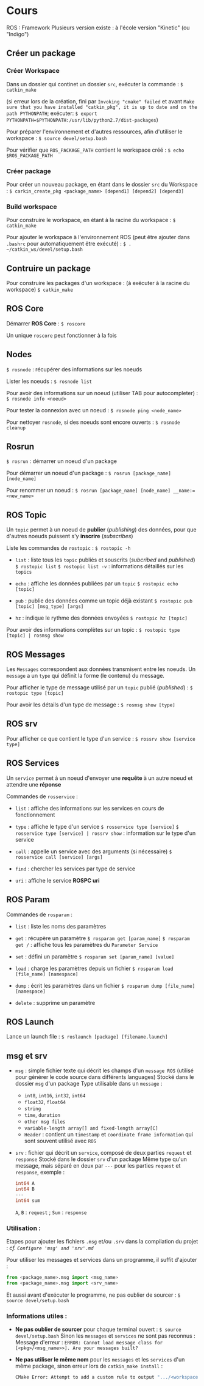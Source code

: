# Cours

ROS : Framework
Plusieurs version existe : à l'école version "Kinetic" (ou "Indigo")

## Créer un package

### Créer Workspace

Dans un dossier qui continet un dossier `src`, exécuter la commande :
`$ catkin_make`

(si erreur lors de la création, fini par `Invoking "cmake" failed` et avant `Make sure that you have installed "catkin_pkg", it is up to date and on the path PYTHONPATH`; exécuter: `$ export PYTHONPATH=$PYTHONPATH:/usr/lib/python2.7/dist-packages`)

Pour préparer l'environnement et d'autres ressources, afin d'utiliser le workspace :
`$ source devel/setup.bash`

Pour vérifier que `ROS_PACKAGE_PATH` contient le workspace créé :
`$ echo $ROS_PACKAGE_PATH`


### Créer package

Pour créer un nouveau package, en étant dans le dossier `src` du Workspace :
`$ carkin_create_pkg <package_name> [depend1] [depend2] [depend3]`


### Build workspace

Pour construire le workspace, en étant à la racine du workspace :
`$ catkin_make`

Pour ajouter le workspace à l'environnement ROS (peut être ajouter dans `.bashrc` pour automatiquement être exécuté) :
`$ . ~/catkin_ws/devel/setup.bash`


## Contruire un package

Pour construire les packages d'un workspace : (à exécuter à la racine du workspace)
`$ catkin_make`


## ROS Core

Démarrer **ROS Core** :
`$ roscore`

Un unique `roscore` peut fonctionner à la fois


## Nodes
`$ rosnode` :  récupérer des informations sur les noeuds

Lister les noeuds :
`$ rosnode list`

Pour avoir des informations sur un noeud (utiliser TAB pour autocompleter) :
`$ rosnode info <noeud>`

Pour tester la connexion avec un noeud :
`$ rosnode ping <node_name>`

Pour nettoyer `rosnode`, si des noeuds sont encore ouverts :
`$ rosnode cleanup`


## Rosrun
`$ rosrun` :  démarrer un noeud d'un package

Pour démarrer un noeud d'un package :
`$ rosrun [package_name] [node_name]`

Pour renommer un noeud :
`$ rosrun [package_name] [node_name] __name:=<new_name>`


## ROS Topic

Un `topic` permet à un noeud de **publier** (*publishing*) des données, pour que d'autres noeuds puissent s'y **inscrire** (*subscribes*)

Liste les commandes de `rostopic` :
`$ rostopic -h`

- `list` : liste tous les `topic` publiés et souscrits (*subcribed* and *published*)
`$ rostopic list`
`$ rostopic list -v` : informations détaillés sur les `topics`

- `echo` : affiche les données publiées par un `topic`
`$ rostopic echo [topic]`

- `pub` : publie des données comme un topic déjà existant
`$ rostopic pub [topic] [msg_type] [args]`

- `hz` : indique le rythme des données envoyées
`$ rostopic hz [topic]`

Pour avoir des informations complètes sur un topic :
`$ rostopic type [topic] | rosmsg show`


## ROS Messages

Les `Messages` correspondent aux données transmisent entre les noeuds. Un `message` a un `type` qui définit la forme (le contenu) du message.

Pour afficher le type de message utilisé par un `topic` publié (*published*) :
`$ rostopic type [topic]`

Pour avoir les détails d'un type de message :
`$ rosmsg show [type]`

## ROS srv

Pour afficher ce que contient le type d'un service :
`$ rossrv show [service type]`


## ROS Services

Un `service` permet à un noeud d'envoyer une **requête** à un autre noeud et attendre une **réponse**

Commandes de `rosservice` :
- `list` : affiche des informations sur les services en cours de fonctionnement

- `type` : affiche le type d'un service
`$ rosservice type [service]`
`$ rosservice type [service] | rossrv show` : information sur le type d'un service

- `call` : appelle un service avec des arguments (si nécessaire)
`$ rosservice call [service] [args]`

- `find` : chercher les services par type de service

- `uri` : affiche le service **ROSPC uri**

## ROS Param

Commandes de `rosparam` :
- `list` : liste les noms des paramètres

- `get` : récupère un paramètre
`$ rosparam get [param_name]`
`$ rosparam get /` : affiche tous les paramètres du `Parameter Service`

- `set` : défini un paramètre
`$ rosparam set [param_name] [value]`

- `load` : charge les paramètres depuis un fichier
`$ rosparam load [file_name] [namespace]`

- `dump` : écrit les paramètres dans un fichier
`$ rosparam dump [file_name] [namespace]`

- `delete` : supprime un paramètre


## ROS Launch

Lance un launch file :
`$ roslaunch [package] [filename.launch]`


## msg et srv

- `msg` : simple fichier texte qui décrit les champs d'un `message ROS` (utilisé pour générer le code source dans différents languages)
Stocké dans le dossier `msg` d'un package
Type utilisable dans un `message` :
  - `int8`, `int16`, `int32`, `int64`
  - `float32`, `float64`
  - `string`
  - `time`, `duration`
  - `other msg files`
  - `variable-length array[] and fixed-length array[C]`
  - `Header` : contient un `timestamp` et `coordinate frame information` qui sont souvent utilisé avec `ROS`

- `srv` : fichier qui décrit un `service`, composé de deux parties `request` et `response`
  Stocké dans le dossier `srv` d'un package
  Même type qu'un message, mais séparé en deux par `---` pour les parties `request` et `response`, exemple :
    ```go
    int64 A
    int64 B
    ---
    int64 sum
    ```
  `A`, `B` : `request` ; `Sum` : `response`


### Utilisation :

Etapes pour ajouter les fichiers `.msg` et/ou `.srv` dans la compilation du projet :  *cf. `Configure 'msg' and 'srv'.md`* 

Pour utiliser les messages et services dans un programme, il suffit d'ajouter :
```python
from <package_name>.msg import <msg_name>
from <package_name>.msg import <srv_name>
```

Et aussi avant d'exécuter le programme, ne pas oublier de sourcer : `$ source devel/setup.bash`


### Informations utiles :

- **Ne pas oublier de sourcer** pour chaque terminal ouvert : `$ source devel/setup.bash`
  Sinon les `messages` et `services` ne sont pas reconnus :
  Message d'erreur : `ERROR: Cannot load message class for [<pkg>/<msg_name>>]. Are your messages built?`

- **Ne pas utiliser le même nom** pour les `messages` et les `services` d'un même package, sinon erreur lors de `catkin_make install` :
  ```sh
  CMake Error: Attempt to add a custom rule to output ".../<workspace>/devel/include/<package>/<msg_name>.h.rule" which already has a custom rule.
  ```
